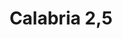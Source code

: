---
title: Calabria 2,5
date: 
draft: false

# descripcion
description : Argollitas en plata 925 de caña cilíndrica de 1,5mm

materials: Plata 925

color: 

dimensions: 2,5 cm

code: 01-11-0797

type: "Aros"

categories: []

price: $3.140,00

price_eftvo: $2.670,00

# Images
# first image will be shown in the product page
images:
  # - image: "images/path_to_image"
  # La ubicacion de las imagenes es imagenes/Aros/Aros.Argollas/01-11-0797-calabria-2,5
  - image: "./images/aros/argollas/01-11-0797-calabria-2,5_a.jpg"
  - image: "./images/aros/argollas/01-11-0797-calabria-2,5_b.jpg"
---